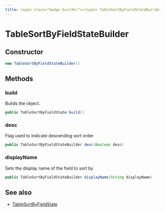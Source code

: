 ```yaml
---
title: <span class="badge builder"></span> TableSortByFieldStateBuilder
---
```

# <span class="badge builder"></span> TableSortByFieldStateBuilder

## Constructor

```java
new TableSortByFieldStateBuilder()
```
## Methods

### <span class="badge object-method"></span> build

Builds the object.

```java
public TableSortByFieldState build()
```

### <span class="badge object-method"></span> desc

Flag used to indicate descending sort order

```java
public TableSortByFieldStateBuilder desc(Boolean desc)
```

### <span class="badge object-method"></span> displayName

Sets the display name of the field to sort by

```java
public TableSortByFieldStateBuilder displayName(String displayName)
```

## See also

 * <span class="badge object-type-class"></span> [TableSortByFieldState](./object-TableSortByFieldState.md)
